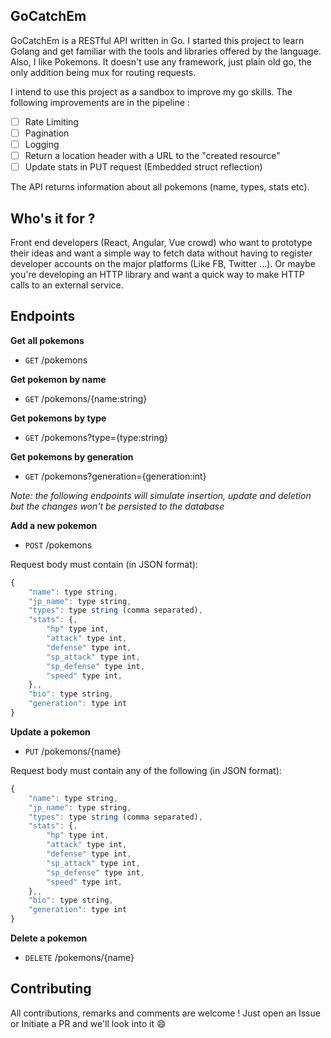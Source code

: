 ## GoCatchEm

GoCatchEm is a RESTful API written in Go. I started this
project to learn Golang and get familiar with the tools and libraries offered by
the language. Also, I like Pokemons. It doesn't use any framework, just plain
old go, the only addition being mux for routing requests.

I intend to use this project as a sandbox to improve my go skills. The following
improvements are in the pipeline :

- [ ] Rate Limiting
- [ ] Pagination
- [ ] Logging
- [ ] Return a location header with a URL to the "created resource"
- [ ] Update stats in PUT request (Embedded struct reflection)

The API returns information about all pokemons (name, types, stats etc).

## Who's it for ?

Front end developers (React, Angular, Vue crowd) who want to prototype their
ideas and want a simple way to fetch data without having to register developer
accounts on the major platforms (Like FB, Twitter ...). Or maybe you're
developing an HTTP library and want a quick way to make HTTP calls to an
external service.

## Endpoints

**Get all pokemons**
* `GET` /pokemons

**Get pokemon by name**
* `GET` /pokemons/{name:string}

**Get pokemons by type**
* `GET` /pokemons?type={type:string}

**Get pokemons by generation**
* `GET` /pokemons?generation={generation:int}

_Note: the following endpoints will simulate insertion, update and deletion but
the changes won't be persisted to the database_

**Add a new pokemon**
* `POST` /pokemons

Request body must contain (in JSON format):
```javascript
{
    "name": type string,
    "jp_name": type string,
    "types": type string (comma separated),
    "stats": {,
        "hp" type int,
        "attack" type int,
        "defense" type int,
        "sp_attack" type int,
        "sp_defense" type int,
        "speed" type int,
    },,
    "bio": type string,
    "generation": type int
}
```

**Update a pokemon**
* `PUT` /pokemons/{name}

Request body must contain any of the following (in JSON format):

```javascript
{
    "name": type string,
    "jp_name": type string,
    "types": type string (comma separated),
    "stats": {,
        "hp" type int,
        "attack" type int,
        "defense" type int,
        "sp_attack" type int,
        "sp_defense" type int,
        "speed" type int,
    },,
    "bio": type string,
    "generation": type int
}
```

**Delete a pokemon**
* `DELETE` /pokemons/{name}

## Contributing

All contributions, remarks and comments are welcome ! Just open an Issue or
Initiate a PR and we'll look into it :smile:



